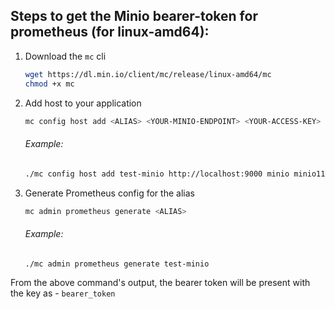 ## Steps to get the Minio bearer-token for prometheus (for linux-amd64):

1. Download the `mc` cli

   ```sh
   wget https://dl.min.io/client/mc/release/linux-amd64/mc
   chmod +x mc
   ```

2. Add host to your application

   ```sh
   mc config host add <ALIAS> <YOUR-MINIO-ENDPOINT> <YOUR-ACCESS-KEY> <YOUR-SECRET-KEY>
   ```

   ###### Example:

   ```sh
   ./mc config host add test-minio http://localhost:9000 minio minio111
   ```

3. Generate Prometheus config for the alias
   ```sh
   mc admin prometheus generate <ALIAS>
   ```
   ###### Example:
   ```sh
   ./mc admin prometheus generate test-minio
   ```

From the above command's output, the bearer token will be present with the key as - `bearer_token`
